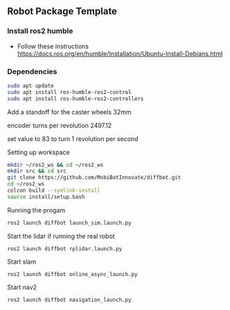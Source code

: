 ## Robot Package Template
### Install ros2 humble
- Follow these instructions https://docs.ros.org/en/humble/Installation/Ubuntu-Install-Debians.html
### Dependencies
```bash
sudo apt update
sudo apt install ros-humble-ros2-control
sudo apt install ros-humble-ros2-controllers
```

Add a standoff for the caster wheels 32mm 

encoder turns per revolution 2497.12

set value to 83 to turn 1 revolution per second

Setting up workspace
```bash
mkdir ~/ros2_ws && cd ~/ros2_ws
mkdir src && cd src
git clone https://github.com/MobiBotInnovate/diffbot.git
cd ~/ros2_ws
colcon build --symlink-install
source install/setup.bash
```
Running the progam
```bash
ros2 launch diffbot launch_sim.launch.py
```
Start the lidar  if running the real robot
```
ros2 launch diffbot rplidar.launch.py
```
Start slam
```
ros2 launch diffbot online_async_launch.py
```
Start nav2
```
ros2 launch diffbot navigation_launch.py
```
